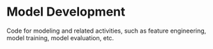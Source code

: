 # Model Development
Code for modeling and related activities, such as feature engineering, model training, model evaluation, etc.
